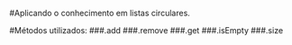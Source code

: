 #Aplicando o conhecimento em listas circulares.

#Métodos utilizados:
###.add
###.remove
###.get
###.isEmpty
###.size
